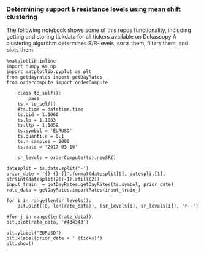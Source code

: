 ### Determining support & resistance levels using mean shift clustering
The following notebook shows some of this repos functionality,
including getting and storing tickdata for all tickers available on Dukascopy
A clustering algorithm determines S/R-levels, sorts them, filters them, and
plots them.

```{.python .input  n=10}
%matplotlib inline
import numpy as np
import matplotlib.pyplot as plt
from getdayrates import getDayRates
from ordercompute import orderCompute
```

```{.python .input  n=2}
    class to_self():
        pass
    ts = to_self()
    #ts.time = datetime.time
    ts.bid = 1.1060
    ts.lp = 1.1083
    ts.ltp = 1.1059
    ts.symbol = 'EURUSD'
    ts.quantile = 0.1
    ts.n_samples = 2000
    ts.date = '2017-03-10'
    
    sr_levels = orderCompute(ts).newSR()
```

```{.python .input  n=25}
datesplit = ts.date.split('-')
prior_date = '{}-{}-{}'.format(datesplit[0], datesplit[1], str(int(datesplit[2])-1).zfill(2))
input_train_ = getDayRates.getDayRates(ts.symbol, prior_date)
rate_data = getDayRates.importRates(input_train_)

for i in range(len(sr_levels)):
    plt.plot((0, len(rate_data)), (sr_levels[i], sr_levels[i]), 'r--')

#for j in range(len(rate_data)):
plt.plot(rate_data, '#434343')

plt.ylabel('EURUSD')
plt.xlabel(prior_date + ' (ticks)')
plt.show()
```
